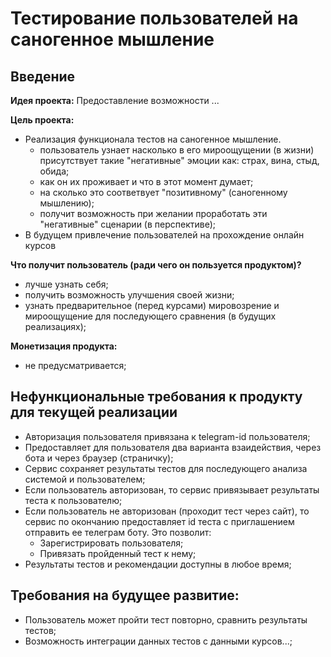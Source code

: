 # Тестирование пользователей на саногенное мышление

## Введение
**Идея проекта:**
Предоставление возможности ...

**Цель проекта:**
- Реализация функционала тестов на саногенное мышление.
    - пользователь узнает насколько в его мироощущении (в жизни) присутствует такие "негативные" эмоции как: страх, вина, стыд, обида;
    - как он их проживает и что в этот момент думает;
    - на сколько это соответвует "позитивному" (саногенному мышлению);
    - получит возможность при желании проработать эти "негативные" сценарии (в перспективе);
- В будущем привлечение пользователей на прохождение онлайн курсов

**Что получит пользователь (ради чего он пользуется продуктом)?**
- лучше узнать себя;
- получить возможность улучшения своей жизни;
- узнать предварительное (перед курсами) мировозрение и мироощущение для последующего сравнения (в будущих реализациях);

**Монетизация продукта:**
- не предусматривается;

## Нефункциональные требования к продукту для текущей реализации
- Aвторизация пользователя привязана к telegram-id пользователя;
- Предоставляет для пользователя два варианта взаидействия, через бота и через браузер (страничку);
- Сервис сохраняет результаты тестов для последующего анализа системой и пользователем;
- Если пользователь авторизован, то сервис привязывает результаты теста к пользователю;
- Если пользователь не авторизован (проходит тест через сайт), то сервис по окончанию предоставляет id теста с приглашением отправить ее телеграм боту. Это позволит:
    - Зарегистрировать пользователя;
    - Привязать пройденный тест к нему;
- Результаты тестов и рекомендации доступны в любое время;

## Требования на будущее развитие:
- Пользователь может пройти тест повторно, сравнить результаты тестов;
- Возможность интеграции данных тестов с данными курсов...;
